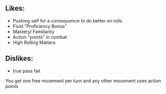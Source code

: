 ## Likes:
- Pushing self for a consequence to do better on rolls
- Fluid "Proficiency Bonus"
- Mastery/ Familiarity
- Action "points" in combat
- High Rolling Matters
## Dislikes:
- true pass fail


You get one free movement per turn and any other movement uses action points